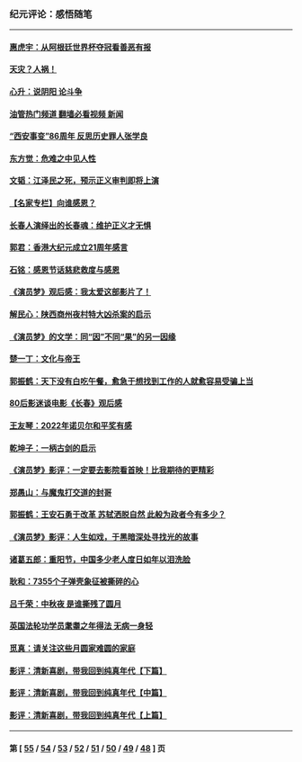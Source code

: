 ### 纪元评论：感悟随笔
---
#### [惠虎宇：从阿根廷世界杯夺冠看善恶有报](../../pages/nsc1035/n13889438.md?01070330) 
#### [天灾？人祸！](../../pages/nsc1035/n13900104.md?01070330) 
#### [心升：说阴阳 论斗争](../../pages/nsc1035/n13885189.md?01070330) 
#### [油管热门频道 翻墙必看视频 新闻](ok?01070330)
#### [“西安事变”86周年 反思历史罪人张学良](../../pages/nsc1035/n13882019.md?01070330) 
#### [东方觉：危难之中见人性](../../pages/nsc1035/n13881549.md?01070330) 
#### [文韬：江泽民之死，预示正义审判即将上演](../../pages/nsc1035/n13877698.md?01070330) 
#### [【名家专栏】向谁感恩？](../../pages/nsc1035/n13873797.md?01070330) 
#### [长春人演绎出的长春魂：维护正义才无惧](../../pages/nsc1035/n13871764.md?01070330) 
#### [郭君：香港大纪元成立21周年感言](../../pages/nsc1035/n13871269.md?01070330) 
#### [石铭：感恩节话慈悲救度与感恩](../../pages/nsc1035/n13869863.md?01070330) 
#### [《演员梦》观后感：我太爱这部影片了！](../../pages/nsc1035/n13866783.md?01070330) 
#### [解民心：陕西商州夜村特大凶杀案的启示](../../pages/nsc1035/n13865339.md?01070330) 
#### [《演员梦》的文学：同“因”不同“果”的另一因缘](../../pages/nsc1035/n13863930.md?01070330) 
#### [楚一丁：文化与帝王](../../pages/nsc1035/n13863143.md?01070330) 
#### [郭振鹤：天下没有白吃午餐，愈急于想找到工作的人就愈容易受骗上当](../../pages/nsc1035/n13860772.md?01070330) 
#### [80后影迷谈电影《长春》观后感](../../pages/nsc1035/n13852708.md?01070330) 
#### [王友琴：2022年诺贝尔和平奖有感](../../pages/nsc1035/n13848079.md?01070330) 
#### [乾坤子：一柄古剑的启示](../../pages/nsc1035/n13841954.md?01070330) 
#### [《演员梦》影评：一定要去影院看首映！比我期待的更精彩](../../pages/nsc1035/n13840865.md?01070330) 
#### [郑愚山：与魔鬼打交道的封哥](../../pages/nsc1035/n13840314.md?01070330) 
#### [郭振鹤：王安石勇于改革 苏轼洒脱自然 此般为政者今有多少？](../../pages/nsc1035/n13836901.md?01070330) 
#### [《演员梦》影评：人生如戏，于黑暗深处寻找光的故事](../../pages/nsc1035/n13832182.md?01070330) 
#### [诸葛五郎：重阳节，中国多少老人度日如年以泪洗脸](../../pages/nsc1035/n13831696.md?01070330) 
#### [耿和：7355个子弹壳象征被撕碎的心](../../pages/nsc1035/n13830612.md?01070330) 
#### [吕千荣：中秋夜 是谁撕残了圆月](../../pages/nsc1035/n13824365.md?01070330) 
#### [英国法轮功学员耄耋之年得法 无病一身轻](../../pages/nsc1035/n13821415.md?01070330) 
#### [觅真：请关注这些月圆家难圆的家庭](../../pages/nsc1035/n13817374.md?01070330) 
#### [影评：清新喜剧，带我回到纯真年代【下篇】](../../pages/nsc1035/n13806698.md?01070330) 
#### [影评：清新喜剧，带我回到纯真年代【中篇】](../../pages/nsc1035/n13806120.md?01070330) 
#### [影评：清新喜剧，带我回到纯真年代【上篇】](../../pages/nsc1035/n13805467.md?01070330) 

---
#### 第 [ [55](./55.md?01070330) / [54](./54.md?01070330) / [53](./53.md?01070330) / [52](./52.md?01070330) / [51](./51.md?01070330) / [50](./50.md?01070330) / [49](./49.md?01070330) / [48](./48.md?01070330) ] 页
